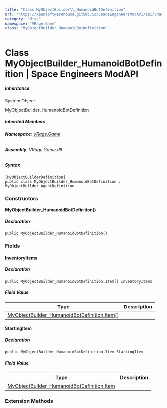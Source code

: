 ```yaml
---
title: "Class MyObjectBuilder\\_HumanoidBotDefinition"
url: "https://keensoftwarehouse.github.io/SpaceEngineersModAPI/api/VRage.Game.MyObjectBuilder_HumanoidBotDefinition.html"
category: "Misc"
namespace: "VRage.Game"
class: "MyObjectBuilder_HumanoidBotDefinition"
---
```


# Class MyObjectBuilder\_HumanoidBotDefinition | Space Engineers ModAPI

##### Inheritance

System.Object

MyObjectBuilder\_HumanoidBotDefinition

##### Inherited Members

###### **Namespace**: [VRage.Game](https://keensoftwarehouse.github.io/SpaceEngineersModAPI/api/VRage.Game.html)

###### **Assembly**: VRage.Game.dll

##### Syntax

```
[MyObjectBuilderDefinition]
public class MyObjectBuilder_HumanoidBotDefinition : MyObjectBuilder_AgentDefinition
```

### Constructors

#### MyObjectBuilder\_HumanoidBotDefinition()

##### Declaration

```
public MyObjectBuilder_HumanoidBotDefinition()
```

### Fields

#### InventoryItems

##### Declaration

```
public MyObjectBuilder_HumanoidBotDefinition.Item[] InventoryItems
```

##### Field Value

| Type | Description |
| --- | --- |
| [MyObjectBuilder\_HumanoidBotDefinition.Item](https://keensoftwarehouse.github.io/SpaceEngineersModAPI/api/VRage.Game.MyObjectBuilder_HumanoidBotDefinition.Item.html)\[\] |     |

#### StartingItem

##### Declaration

```
public MyObjectBuilder_HumanoidBotDefinition.Item StartingItem
```

##### Field Value

| Type | Description |
| --- | --- |
| [MyObjectBuilder\_HumanoidBotDefinition.Item](https://keensoftwarehouse.github.io/SpaceEngineersModAPI/api/VRage.Game.MyObjectBuilder_HumanoidBotDefinition.Item.html) |     |

### Extension Methods